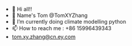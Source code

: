 - 👋 Hi all!!
- 👀 Name's Tom  @TomXYZhang
- 🌱 I’m currently doing climate modelling python 
- 📫 How to reach me : +86 15996439343
- tom.xy.zhang@cn.ey.com

<!---
TomXYZhang/TomXYZhang is a ✨ special ✨ repository because its `README.md` (this file) appears on your GitHub profile.
You can click the Preview link to take a look at your changes.
--->

